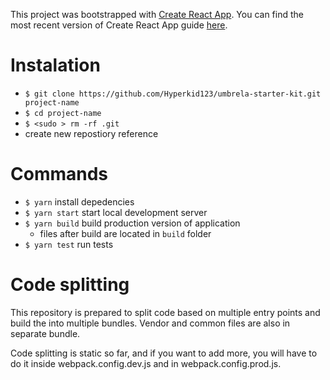 This project was bootstrapped with [Create React App](https://github.com/facebookincubator/create-react-app).
You can find the most recent version of Create React App guide [here](https://github.com/facebookincubator/create-react-app/blob/master/packages/react-scripts/template/README.md).

# Instalation #
* `$ git clone https://github.com/Hyperkid123/umbrela-starter-kit.git project-name`
* `$ cd project-name`
* `$ <sudo > rm -rf .git`
* create new repostiory reference
# Commands #
* `$ yarn` install depedencies
* `$ yarn start` start local development server
* `$ yarn build` build production version of application
  * files after build are located in `build` folder
* `$ yarn test` run tests

# Code splitting #
This repository is prepared to split code based on multiple entry points and build the into multiple bundles. Vendor and common files are also in separate bundle.

Code splitting is static so far, and if you want to add more, you will have to do it inside webpack.config.dev.js and in webpack.config.prod.js.
